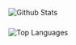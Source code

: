 ![Github Stats](https://github-readme-stats.vercel.app/api?username=crspy2&show_icons=true&theme=algolia)

### 

![Top Languages](https://github-readme-stats.vercel.app/api/top-langs/?username=crspy2&layout=compact&theme=dark&hide_border=true)
